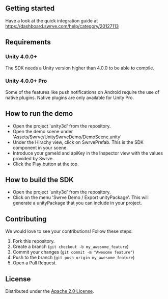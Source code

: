 Getting started
---------------
Have a look at the quick integration guide at https://dashboard.swrve.com/help/category/20127113

Requirements
------------
### Unity 4.0.0+
The SDK needs a Unity version higher than 4.0.0 to be able to compile.

### Unity 4.0.0+ Pro
Some of the features like push notifications on Android require the use of native plugins. Native plugins are only available for Unity Pro.

How to run the demo
-------------------
- Open the project 'unity3d' from the repository.
- Open the demo scene under 'Assets/Swrve/UnitySwrveDemo/DemoScene.unity'
- Under the Hirachy view, click on SwrvePrefab. This is the SDK component in your scene.
- Introduce your gameId and apiKey in the Inspector view with the values provided by Swrve.
- Click the Play button at the top.

How to build the SDK
--------------------
- Open the project 'unity3d' from the repository.
- Click on the menu 'Swrve Demo / Export unityPackage'. This will generate a unityPackage that you can include in your project.

Contributing
------------
We would love to see your contributions! Follow these steps:

1. Fork this repository.
2. Create a branch (`git checkout -b my_awesome_feature`)
3. Commit your changes (`git commit -m "Awesome feature"`)
4. Push to the branch (`git push origin my_awesome_feature`)
5. Open a Pull Request.

License
-------
Distributed under the [Apache 2.0 License](LICENSE).
